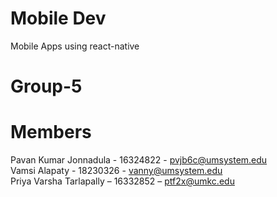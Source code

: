 # Mobile Dev
Mobile Apps using react-native


# Group-5
# Members 
Pavan Kumar Jonnadula - 16324822 - pvjb6c@umsystem.edu<br>
Vamsi Alapaty - 18230326 - vanny@umsystem.edu<br>
Priya Varsha Tarlapally – 16332852 – ptf2x@umkc.edu
